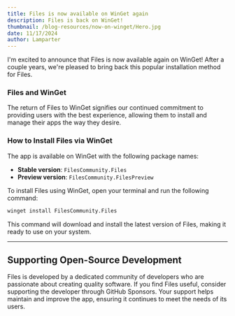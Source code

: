 ```yaml
---
title: Files is now available on WinGet again
description: Files is back on WinGet!
thumbnail: /blog-resources/now-on-winget/Hero.jpg
date: 11/17/2024
author: Lamparter
---
```


I'm excited to announce that Files is now available again on WinGet! After a couple years, we're pleased to bring back this popular installation method for Files.

### Files and WinGet

The return of Files to WinGet signifies our continued commitment to providing users with the best experience, allowing them to install and manage their apps the way they desire.

### How to Install Files via WinGet

The app is available on WinGet with the following package names:

- **Stable version**: `FilesCommunity.Files`
- **Preview version**: `FilesCommunity.FilesPreview`

To install Files using WinGet, open your terminal and run the following command:

```sh
winget install FilesCommunity.Files
```

This command will download and install the latest version of Files, making it ready to use on your system.

---

## Supporting Open-Source Development

Files is developed by a dedicated community of developers who are passionate about creating quality software. If you find Files useful, consider supporting the developer through GitHub Sponsors. Your support helps maintain and improve the app, ensuring it continues to meet the needs of its users.
